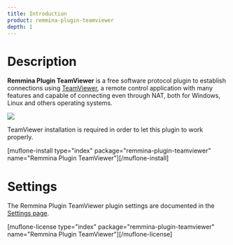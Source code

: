 ```yaml
---
title: Introduction
product: remmina-plugin-teamviewer
depth: 1
---
```


# Description

**Remmina Plugin TeamViewer** is a free software protocol plugin to establish connections using [TeamViewer](https://www.teamviewer.com/), a remote control application with many features and capable of connecting even through NAT, both for Windows, Linux and others operating systems.

![](/resources/remmina-plugin-teamviewer/archive/latest/english/general.png?classes=center)

TeamViewer installation is required in order to let this plugin to work properly.

[muflone-install type="index" package="remmina-plugin-teamviewer" name="Remmina Plugin TeamViewer"][/muflone-install]

# Settings
The Remmina Plugin TeamViewer plugin settings are documented in the [Settings page](../settings).

[muflone-license type="index" package="remmina-plugin-teamviewer" name="Remmina Plugin TeamViewer"][/muflone-license]